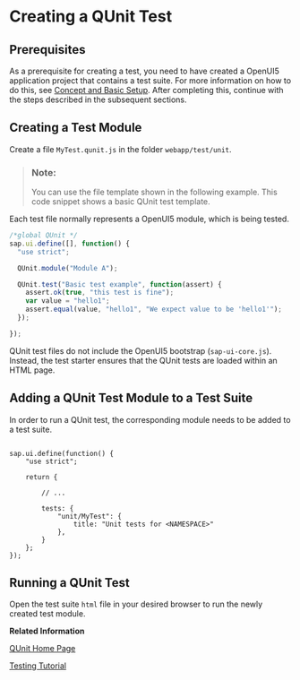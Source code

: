 <!-- loio708002929ea548fd9433954a9275eb5f -->

# Creating a QUnit Test





## Prerequisites

As a prerequisite for creating a test, you need to have created a OpenUI5 application project that contains a test suite. For more information on how to do this, see [Concept and Basic Setup](concept-and-basic-setup-22f50c0.md). After completing this, continue with the steps described in the subsequent sections.



## Creating a Test Module

Create a file `MyTest.qunit.js` in the folder `webapp/test/unit`.

> ### Note:  
> You can use the file template shown in the following example. This code snippet shows a basic QUnit test template.

Each test file normally represents a OpenUI5 module, which is being tested.

```js
/*global QUnit */
sap.ui.define([], function() {
  "use strict";

  QUnit.module("Module A"); 

  QUnit.test("Basic test example", function(assert) {
    assert.ok(true, "this test is fine"); 
    var value = "hello1"; 
    assert.equal(value, "hello1", "We expect value to be 'hello1'"); 
  });

});
```

QUnit test files do not include the OpenUI5 bootstrap \(`sap-ui-core.js`\). Instead, the test starter ensures that the QUnit tests are loaded within an HTML page.



<a name="loio708002929ea548fd9433954a9275eb5f__section_hp4_xhn_vcc"/>

## Adding a QUnit Test Module to a Test Suite

In order to run a QUnit test, the corresponding module needs to be added to a test suite.

```

sap.ui.define(function() {
	"use strict";

	return {

		// ...

		tests: {
			"unit/MyTest": {
				title: "Unit tests for <NAMESPACE>"
			},
		}
	};
});
```



<a name="loio708002929ea548fd9433954a9275eb5f__section_irf_23n_vcc"/>

## Running a QUnit Test

Open the test suite `html` file in your desired browser to run the newly created test module.

**Related Information**  


[QUnit Home Page](https://qunitjs.com/)

[Testing Tutorial](../03_Get-Started/testing-tutorial-291c912.md "In this tutorial we will test application functionality with the testing tools that are delivered with OpenUI5. At different steps of this tutorial you will write tests using QUnit, OPA5, and the OData V2 mock server. Additionally, you will learn about testing strategies, Test Driven Development (TDD), and much more.")

